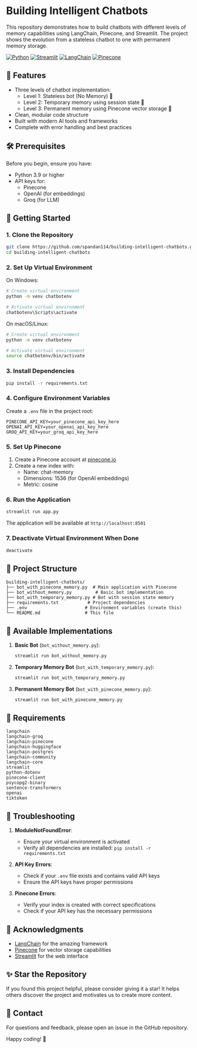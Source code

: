 # Building Intelligent Chatbots

This repository demonstrates how to build chatbots with different levels of memory capabilities using LangChain, Pinecone, and Streamlit. The project shows the evolution from a stateless chatbot to one with permanent memory storage.

[![Python](https://img.shields.io/badge/Python-3.9+-blue.svg)](https://www.python.org/downloads/)
[![Streamlit](https://img.shields.io/badge/Streamlit-1.28.0-FF4B4B.svg)](https://streamlit.io/)
[![LangChain](https://img.shields.io/badge/LangChain-0.1.0-green.svg)](https://python.langchain.com/)
[![Pinecone](https://img.shields.io/badge/Pinecone-Latest-yellow.svg)](https://www.pinecone.io/)

## 🌟 Features

- Three levels of chatbot implementation:
  - Level 1: Stateless bot (No Memory) 🐠
  - Level 2: Temporary memory using session state 🐹
  - Level 3: Permanent memory using Pinecone vector storage 🐘
- Clean, modular code structure
- Built with modern AI tools and frameworks
- Complete with error handling and best practices

## 🛠️ Prerequisites

Before you begin, ensure you have:
- Python 3.9 or higher
- API keys for:
  - Pinecone
  - OpenAI (for embeddings)
  - Groq (for LLM)

## 🚀 Getting Started

### 1. Clone the Repository

```bash
git clone https://github.com/spandan114/building-intelligent-chatbots.git
cd building-intelligent-chatbots
```

### 2. Set Up Virtual Environment

On Windows:
```bash
# Create virtual environment
python -m venv chatbotenv

# Activate virtual environment
chatbotenv\Scripts\activate
```

On macOS/Linux:
```bash
# Create virtual environment
python -m venv chatbotenv

# Activate virtual environment
source chatbotenv/bin/activate
```

### 3. Install Dependencies

```bash
pip install -r requirements.txt
```

### 4. Configure Environment Variables

Create a `.env` file in the project root:

```env
PINECONE_API_KEY=your_pinecone_api_key_here
OPENAI_API_KEY=your_openai_api_key_here
GROQ_API_KEY=your_groq_api_key_here
```

### 5. Set Up Pinecone

1. Create a Pinecone account at [pinecone.io](https://www.pinecone.io/)
2. Create a new index with:
   - Name: chat-memory
   - Dimensions: 1536 (for OpenAI embeddings)
   - Metric: cosine

### 6. Run the Application

```bash
streamlit run app.py
```

The application will be available at `http://localhost:8501`

### 7. Deactivate Virtual Environment When Done

```bash
deactivate
```

## 📁 Project Structure

```
building-intelligent-chatbots/
├── bot_with_pinecone_memory.py  # Main application with Pinecone 
├── bot_without_memory.py         # Basic bot implementation
├── bot_with_temporary_memory.py # Bot with session state memory
├── requirements.txt           # Project dependencies
├── .env                      # Environment variables (create this)
└── README.md                 # This file
```

## 🔧 Available Implementations

1. **Basic Bot** (`bot_without_memory.py`):
   ```bash
   streamlit run bot_without_memory.py
   ```

2. **Temporary Memory Bot** (`bot_with_temporary_memory.py`):
   ```bash
   streamlit run bot_with_temporary_memory.py
   ```

3. **Permanent Memory Bot** (`bot_with_pinecone_memory.py`):
   ```bash
   streamlit run bot_with_pinecone_memory.py
   ```

## 📝 Requirements

```
langchain
langchain-groq
langchain-pinecone
langchain-huggingface
langchain-postgres
langchain-community
langchain-core
streamlit
python-dotenv
pinecone-client
psycopg2-binary
sentence-transformers
openai
tiktoken
```

## 🐛 Troubleshooting

1. **ModuleNotFoundError**:
   - Ensure your virtual environment is activated
   - Verify all dependencies are installed: `pip install -r requirements.txt`

2. **API Key Errors**:
   - Check if your `.env` file exists and contains valid API keys
   - Ensure the API keys have proper permissions

3. **Pinecone Errors**:
   - Verify your index is created with correct specifications
   - Check if your API key has the necessary permissions


## 👏 Acknowledgments

- [LangChain](https://python.langchain.com/) for the amazing framework
- [Pinecone](https://www.pinecone.io/) for vector storage capabilities
- [Streamlit](https://streamlit.io/) for the web interface

## ✨ Star the Repository

If you found this project helpful, please consider giving it a star! It helps others discover the project and motivates us to create more content.

## 📧 Contact

For questions and feedback, please open an issue in the GitHub repository.

Happy coding! 🚀